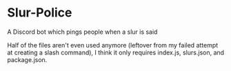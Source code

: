 # Slur-Police
A Discord bot which pings people when a slur is said

Half of the files aren't even used anymore (leftover from my failed attempt at creating a slash command), I think it only requires index.js, slurs.json, and package.json.
